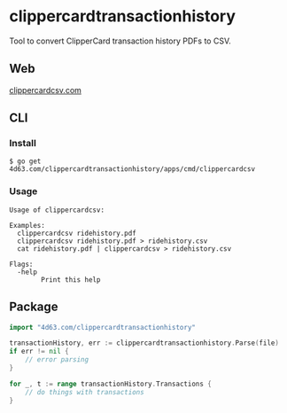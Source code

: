 # clippercardtransactionhistory
Tool to convert ClipperCard transaction history PDFs to CSV.

## Web

[clippercardcsv.com](https://clippercardcsv.com)

## CLI

### Install

```
$ go get 4d63.com/clippercardtransactionhistory/apps/cmd/clippercardcsv
```

### Usage

```
Usage of clippercardcsv:

Examples:
  clippercardcsv ridehistory.pdf
  clippercardcsv ridehistory.pdf > ridehistory.csv
  cat ridehistory.pdf | clippercardcsv > ridehistory.csv

Flags:
  -help
        Print this help
```

## Package

```go
import "4d63.com/clippercardtransactionhistory"
```

```go
transactionHistory, err := clippercardtransactionhistory.Parse(file)
if err != nil {
	// error parsing
}

for _, t := range transactionHistory.Transactions {
	// do things with transactions
}
```
